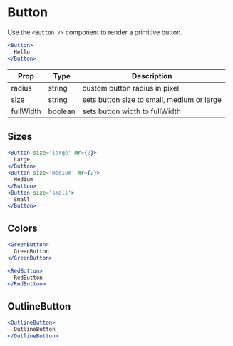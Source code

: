 
# Button

Use the `<Button />` component to render a primitive button.

```.jsx
<Button>
  Hello
</Button>
```

Prop | Type | Description
---|---|---
radius | string | custom button radius in pixel
size | string | sets button size to small, medium or large
fullWidth | boolean | sets button width to fullWidth

## Sizes

```.jsx
<Button size='large' mr={2}>
  Large
</Button>
<Button size='medium' mr={2}>
  Medium
</Button>
<Button size='small'>
  Small
</Button>
```

## Colors

```.jsx
<GreenButton>
  GreenButton
</GreenButton>
```

```.jsx
<RedButton>
  RedButton
</RedButton>
```

## OutlineButton

```.jsx
<OutlineButton>
  OutlineButton
</OutlineButton>
```
